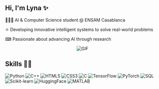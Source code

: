 ## Hi, I'm Lyna ​✨
👩🏻‍💻 AI & Computer Science student @ ENSAM Casablanca </p>
⚛︎ Developing innovative intelligent systems to solve real-world problems</p>
⌨ Passionate about advancing AI through research</p>

<p align="center">
    <img alt="GIF" src="https://media4.giphy.com/media/11KzOet1ElBDz2/giphy.gif" />
</p>

## Skills 👩‍💻
![Python](https://img.shields.io/badge/python-3670A0?style=for-the-badge&logo=python&logoColor=ffdd54) ![C++](https://img.shields.io/badge/c++-%2300599C.svg?style=for-the-badge&logo=c%2B%2B&logoColor=white) ![HTML5](https://img.shields.io/badge/html5-%23E34F26.svg?style=for-the-badge&logo=html5&logoColor=white) ![CSS3](https://img.shields.io/badge/css3-%231572B6.svg?style=for-the-badge&logo=css3&logoColor=white) ![C](https://img.shields.io/badge/c-%2300599C.svg?style=for-the-badge&logo=c&logoColor=white) ![TensorFlow](https://img.shields.io/badge/tensorflow-%23FF6F00.svg?style=for-the-badge&logo=tensorflow&logoColor=white) ![PyTorch](https://img.shields.io/badge/pytorch-%23EE4C2C.svg?style=for-the-badge&logo=pytorch&logoColor=white) ![SQL](https://img.shields.io/badge/sql-%23007ACC.svg?style=for-the-badge&logo=mysql&logoColor=white) ![Scikit-learn](https://img.shields.io/badge/scikit--learn-%23F7931E.svg?style=for-the-badge&logo=scikit-learn&logoColor=white) ![HuggingFace](https://img.shields.io/badge/HuggingFace-FF6C37.svg?style=for-the-badge&logo=huggingface&logoColor=white) ![MATLAB](https://img.shields.io/badge/matlab-%23007ACC.svg?style=for-the-badge&logo=matlab&logoColor=white)





